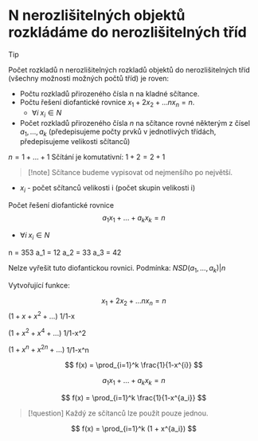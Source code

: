 # N nerozlišitelných objektů rozkládáme do nerozlišitelných tříd
> [!tip]
Počet rozkladů n nerozlišitelných rozkladů objektů do nerozlišitelných tříd (všechny možnosti možných počtů tříd) je roven:
- Počtu rozkladů přirozeného čísla n na kladné sčítance.
- Počtu řešení diofantické rovnice $x_1 + 2x_2 + ... nx_n = n$.
	- $\forall i \; x_i \in N$
- Počet rozkladů přirozeného čísla $n$ na sčítance rovné některým z čísel $a_1,...,a_k$ (předepisujeme počty prvků v jednotlivých třídách, předepisujeme velikosti sčítanců)

$n = 1 + ... + 1$
Sčítání je komutativní:
$1+2 = 2 +1$

> [!note] Sčítance budeme vypisovat od nejmenšího po největší.

- $x_i$ - počet sčítanců velikosti i (počet skupin velikosti i)


Počet řešení diofantické rovnice
$$
a_1x_1 + ... + a_kx_k = n
$$
- $\forall i \; x_i \in N$

n = 353
a_1 = 12
a_2 = 33
a_3 = 42

Nelze vyřešit tuto diofantickou rovnici.
Podmínka:
$NSD(a_1,...,a_k) | n$

Vytvořující funkce:

$$
x_1 + 2x_2 + ... nx_n = n
$$
$(1+x+x^2+...)$
1/1-x

$(1+x^2+x^4+...)$
1/1-x^2

$(1+x^n+x^{2n}+...)$
1/1-x^n

$$
f(x) = \prod_{i=1}^k \frac{1}{1-x^{i}}
$$

$$
a_1x_1 + ... + a_kx_k = n
$$

$$
f(x) = \prod_{i=1}^k \frac{1}{1-x^{a_i}}
$$
> [!question]
Každý ze sčítanců lze použít pouze jednou.

$$
f(x) = \prod_{i=1}^k (1 + x^{a_i})
$$
